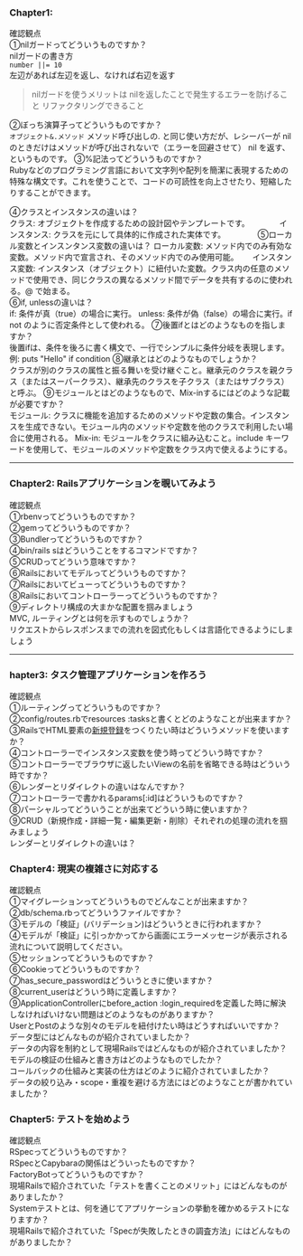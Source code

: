 ### Chapter1:  
確認観点  
①nilガードってどういうものですか？  
nilガードの書き方  
    `number ||= 10 `  
左辺があれば左辺を返し、なければ右辺を返す

>nilガードを使うメリットは
nilを返したことで発生するエラーを防げること
リファクタリングできること

②ぼっち演算子ってどういうものですか？  
`オブジェクト&.メソッド` 
メソッド呼び出しの. と同じ使い方だが、レシーバーが nil のときだけはメソッドが呼び出されないで（エラーを回避させて） nil を返す、というものです。
③%記法ってどういうものですか？  
Rubyなどのプログラミング言語において文字列や配列を簡潔に表現するための特殊な構文です。これを使うことで、コードの可読性を向上させたり、短縮したりすることができます。  
  
④クラスとインスタンスの違いは？  
クラス: オブジェクトを作成するための設計図やテンプレートです。　　　　
インスタンス: クラスを元にして具体的に作成された実体です。　　
　　
⑤ローカル変数とインスンタンス変数の違いは？
ローカル変数: メソッド内でのみ有効な変数。メソッド内で宣言され、そのメソッド内でのみ使用可能。　　
インスタンス変数: インスタンス（オブジェクト）に紐付いた変数。クラス内の任意のメソッドで使用でき、同じクラスの異なるメソッド間でデータを共有するのに使われる。@ で始まる。　　  
⑥if, unlessの違いは？  
if: 条件が真（true）の場合に実行。
unless: 条件が偽（false）の場合に実行。if not のように否定条件として使われる。
⑦後置ifとはどのようなものを指しますか？  
後置ifは、条件を後ろに書く構文で、一行でシンプルに条件分岐を表現します。例: puts "Hello" if condition
⑧継承とはどのようなものでしょうか？  
クラスが別のクラスの属性と振る舞いを受け継ぐこと。継承元のクラスを親クラス（またはスーパークラス）、継承先のクラスを子クラス（またはサブクラス）と呼ぶ。
⑨モジュールとはどのようなもので、Mix-inするにはどのような記載が必要ですか？  
モジュール: クラスに機能を追加するためのメソッドや定数の集合。インスタンスを生成できない。モジュール内のメソッドや定数を他のクラスで利用したい場合に使用される。
Mix-in: モジュールをクラスに組み込むこと。include キーワードを使用して、モジュールのメソッドや定数をクラス内で使えるようにする。
___
### Chapter2: Railsアプリケーションを覗いてみよう  
確認観点  
①rbenvってどういうものですか？  
②gemってどういうものですか？  
③Bundlerってどういうものですか？  
④bin/rails sはどういうことをするコマンドですか？  
⑤CRUDってどういう意味ですか？  
⑥Railsにおいてモデルってどういうものですか？  
⑦Railsにおいてビューってどういうものですか？  
⑧Railsにおいてコントローラーってどういうものですか？  
⑨ディレクトリ構成の大まかな配置を掴みましょう  
MVC, ルーティングとは何を示すものでしょうか？  
リクエストからレスポンスまでの流れを図式化もしくは言語化できるようにしましょう  
___
### hapter3: タスク管理アプリケーションを作ろう    
確認観点  
①ルーティングってどういうものですか？  
②config/routes.rbでresources :tasksと書くとどのようなことが出来ますか？  
③RailsでHTML要素の<a href="#">新規登録</a>をつくりたい時はどういうメソッドを使いますか？  
④コントローラーでインスタンス変数を使う時ってどういう時ですか？  
⑤コントローラーでブラウザに返したいViewの名前を省略できる時はどういう時ですか？  
⑥レンダーとリダイレクトの違いはなんですか？  
⑦コントローラーで書かれるparams[:id]はどういうものですか？  
⑧パーシャルってどういうことが出来てどういう時に使いますか？  
⑨CRUD（新規作成・詳細一覧・編集更新・削除）それぞれの処理の流れを掴みましょう  
レンダーとリダイレクトの違いは？  
  
### Chapter4: 現実の複雑さに対応する  
確認観点  
①マイグレーションってどういうものでどんなことが出来ますか？  
②db/schema.rbってどういうファイルですか？  
③モデルの「検証」(バリデーション)はどういうときに行われますか？  
④モデルが「検証」に引っかかってから画面にエラーメッセージが表示される流れについて説明してください。  
⑤セッションってどういうものですか？  
⑥Cookieってどういうものですか？  
⑦has_secure_passwordはどういうときに使いますか？  
⑧current_userはどういう時に定義しますか？  
⑨ApplicationControllerにbefore_action :login_requiredを定義した時に解決しなければいけない問題はどのようなものがありますか？  
UserとPostのような別々のモデルを紐付けたい時はどうすればいいですか？  
データ型にはどんなものが紹介されていましたか？  
データの内容を制約として現場Railsではどんなものが紹介されていましたか？  
モデルの検証の仕組みと書き方はどのようなものでしたか？  
コールバックの仕組みと実装の仕方はどのように紹介されていましたか？  
データの絞り込み・scope・重複を避ける方法にはどのようなことが書かれていましたか？  
  
### Chapter5: テストを始めよう  
確認観点  
RSpecってどういうものですか？  
RSpecとCapybaraの関係はどういったものですか？  
FactoryBotってどういうものですか？  
現場Railsで紹介されていた「テストを書くことのメリット」にはどんなものがありましたか？  
Systemテストとは、何を通じてアプリケーションの挙動を確かめるテストになりますか？  
現場Railsで紹介されていた「Specが失敗したときの調査方法」にはどんなものがありましたか？  

